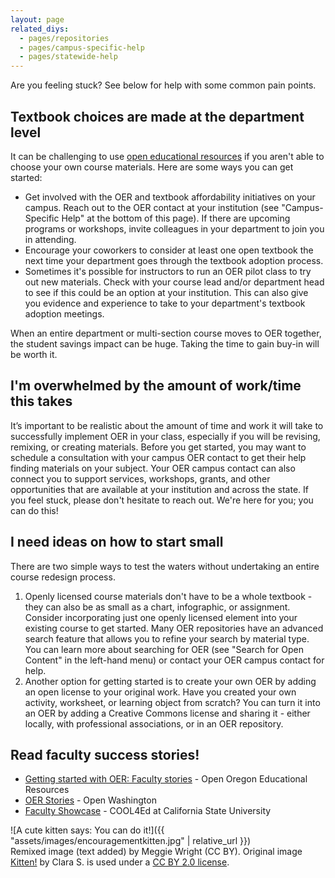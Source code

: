 ```yaml
---
layout: page
related_diys:
  - pages/repositories
  - pages/campus-specific-help
  - pages/statewide-help
---
```


Are you feeling stuck? See below for help with some common pain points. 

## Textbook choices are made at the department level

It can be challenging to use [open educational resources](https://en.wikipedia.org/wiki/Open_educational_resources)
if you aren't able to choose your own course materials. Here are some ways you can get started:

* Get involved with the OER and textbook affordability initiatives on your campus. Reach out to the OER contact at
your institution (see "Campus-Specific Help" at the bottom of this page). If there are upcoming programs or workshops,
invite colleagues in your department to join you in attending. 
* Encourage your coworkers to consider at least one open textbook the next time your department goes through the
textbook adoption process. 
* Sometimes it's possible for instructors to run an OER pilot class to try out new materials. Check with your
 course lead and/or department head to see if this could be an option at your institution. This can also give you
evidence and experience to take to your department's textbook adoption meetings.

When an entire department or multi-section course moves to OER together, the student savings impact can be huge.
Taking the time to gain buy-in will be worth it. 

## I'm overwhelmed by the amount of work/time this takes

It’s important to be realistic about the amount of time and work it will take to successfully implement OER in your
class, especially if you will be revising, remixing, or creating materials. Before you get started, you may want
to schedule a consultation with your campus OER contact to get their help finding materials on your subject. Your
OER campus contact can also connect you to support services, workshops, grants, and other opportunities that are
available at your institution and across the state. If you feel stuck, please don't hesitate to reach out.
We're here for you; you can do this!

## I need ideas on how to start small

There are two simple ways to test the waters without undertaking an entire course redesign process. 

1.  Openly licensed course materials don't have to be a whole textbook - they can also be as small as a chart,
infographic, or assignment. Consider incorporating just one openly licensed element into your existing course to
get started. Many OER repositories have an advanced search feature that allows you to refine your search by
material type. You can learn more about searching for OER (see "Search for Open Content" in the left-hand menu)
or contact your OER campus contact for help.
2.  Another option for getting started is to create your own OER by adding an open license to your original work.
Have you created your own activity, worksheet, or learning object from scratch? You can turn it into an OER by
adding a Creative Commons license and sharing it - either locally, with professional associations, or in an OER
repository.

## Read faculty success stories!

* [Getting started with OER: Faculty stories](http://openoregon.org/getting-started-with-oer-faculty-stories/) - Open Oregon Educational Resources
* [OER Stories](http://www.openwa.org/stories/) - Open Washington
* [Faculty Showcase](http://www.cool4ed.org/facultyshowcase.html) - COOL4Ed at California State University

![A cute kitten says: You can do it!]({{ "assets/images/encouragementkitten.jpg" | relative_url }})  
Remixed image (text added) by Meggie Wright (CC BY). Original image
[Kitten!](https://flic.kr/p/bXYpe7) by Clara S. is used under a
[CC BY 2.0 license](https://creativecommons.org/licenses/by/2.0/).
